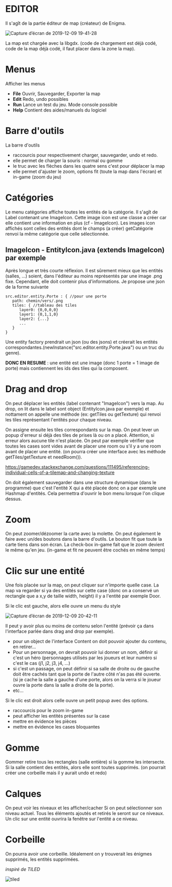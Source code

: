 # EDITOR

Il s'agît de la partie éditeur de map (créateur) de Enigma.

![Capture d’écran de 2019-12-09 19-41-28](https://user-images.githubusercontent.com/54904135/70462803-ee73e280-1abb-11ea-8845-9e1eaa5a7fca.png)

La map est chargée avec la libgdx. (code de chargement est déjà codé, code de la map déjà codé, il faut placer dans la zone la map).

# Menus

Afficher les menus
- **File** Ouvrir, Sauvegarder, Exporter la map
- **Edit** Redo, undo possibles
- **Run** Lance un test du jeu. Mode console possible
- **Help** Contient des aides/manuels du logiciel

# Barre d'outils

La barre d'outils
- raccourcis pour respectivement charger, sauvegarder, undo et redo.
- elle permet de charger la souris : normal ou gomme
- le truc avec les flèches dans les quatre sens c'est pour déplacer la map
- elle permet d'ajuster le zoom, options fit (toute la map dans l'écran) et in-game (zoom du jeu)

# Catégories

Le menu catégories affiche toutes les entités de la catégorie. Il s'agît de Label contenant une ImageIcon. Cette image icon est une classe a créer car elle contient une information en plus (cf - ImageIcon).
Les images icon affichés sont celles des entités dont le champs (a créer) getCatégorie renvoi la même catégorie que celle sélectionnée.

## ImageIcon - EntityIcon.java (extends ImageIcon) par exemple
Après longue et très courte réflexion. Il est sûrement mieux que les entités (salles, ...) soient, dans l'éditeur au moins représentés par une image .png fixe. Cependant, elle doit contenir plus d'informations. Je propose une json de la forme suivante
```
src.editor.entity.Porte : { //pour une porte
   path: chemin/vers/.png
   tiles: { //tableau des tiles
      layer0: {0,0,0,0}
      layer1: {0,1,1,0}
      layer2: {...}
      ...
   }
}
```
Une entity factory prendrait un json (ou des jsons) et créerait les entités correspondantes.(newInstance("src.editor.entity.Porte.java") ou un truc du genre).

**DONC EN RESUME** : une entité est une image (donc 1 porte = 1 image de porte) mais contiennent les ids des tiles qui la composent.

# Drag and drop

On peut déplacer les entités (label contenant "ImageIcon") vers la map. Au drop, on lit dans le label sont object (EntityIcon.java par exemple) et nottament on appelle une méthode (ex: getTiles ou getTexture) qui renvoi les tiles représentant l'entités pour chaque niveau.

On assigne ensuite les tiles correspondants sur la map. On peut lever un popup d'erreur si déjà des tiles de prises là ou on a placé. Attention, si erreur alors aucune tile n'est placée. On peut par exemple vérifier que toutes les cases sont vides avant de placer une room ou s'il y a une room avant de placer une entité. (on pourra créer une interface avec les méthode getTiles/getTexture et needRoom()).

https://gamedev.stackexchange.com/questions/111495/referencing-individual-cells-of-a-tilemap-and-changing-texture

On doit également sauvegarder dans une structure dynamique (dans le programme) que c'est l'entité X qui a été placée donc on a par exemple une Hashmap d'entités. Cela permettra d'ouvrir le bon menu lorsque l'on clique dessus.

# Zoom

On peut zoomer/dézoomer la carte avec la molette. On peut également le faire avec un/des boutons dans la barre d'outils.
Le bouton fit que toute la carte tiens dans son écran. La check-box in-game fait que le zoom devient le même qu'en jeu. (in-game et fit ne peuvent être cochés en même temps)

# Clic sur une entité

Une fois placée sur la map, on peut cliquer sur n'importe quelle case. La map va regarder si ya des entités sur cette case (donc on a conservé un rectangle que a x,y de taille width, height) il y a l'entité par exemple Door.

Si le clic est gauche, alors elle ouvre un menu du style

![Capture d’écran de 2019-12-09 20-42-11](https://user-images.githubusercontent.com/54904135/70466886-7362fa00-1ac4-11ea-8eb7-5f0359ddabe4.png)

Il peut y avoir plus ou moins de contenu selon l'entité (prévoir ça dans l'interface parlée dans drag and drop par exemple).
* pour un object de l'interface Content on doit pouvoir ajouter du contenu, en retirer...
* Pour un personnage, on devrait pouvoir lui donner un nom, définir si c'est un héro (personnages utilisés par les joueurs et leur numéro si c'est le cas (j1, j2, j3, j4, ...)
* si c'est un passage, on peut définir si sa salle de droite ou de gauche doit être cachés tant que la porte de l'autre côté n'as pas été ouverte. (si je cache la salle a gauche d'une porte, alors on la verra si le joueur ouvre la porte dans la salle a droite de la porte).
* etc...

Si le clic est droit alors celle ouvre un petit popup avec des options.
* raccourcis pour le zoom in-game
* peut afficher les entités présentes sur la case
* mettre en évidence les pièces
* mettre en évidence les cases bloquantes

# Gomme

Gommer retire tous les rectangles (salle entière) si la gomme les intersecte. Si la salle contient des entités, alors elle sont toutes supprimés. (on pourrait créer une corbeille mais il y aurait undo et redo)

# Calques

On peut voir les niveaux et les afficher/cacher
Si on peut sélectionner son niveau actuel.
Tous les éléments ajoutés et retirés le seront sur ce niveaux.
Un clic sur une entité ouvrira la fenêtre sur l'entité a ce niveau.

# Corbeille

On pourra avoir une corbeille.
Idéalement on y trouverait les énigmes supprimés, les entités supprimées.

*inspiré de TILED*

![tiled](https://user-images.githubusercontent.com/54904135/70273533-8fa42580-17aa-11ea-99c6-ae587e644b2a.png)